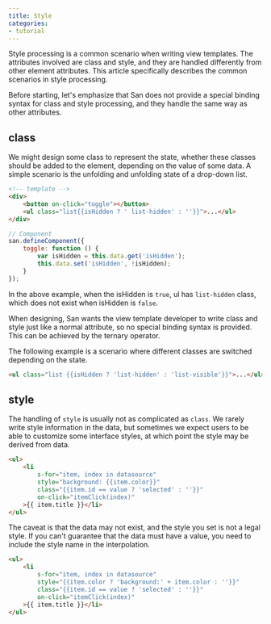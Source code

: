 ```yaml
---
title: Style
categories:
- tutorial
---
```


Style processing is a common scenario when writing view templates. The attributes involved are class and style, and they are handled differently from other element attributes. This article specifically describes the common scenarios in style processing.

Before starting, let's emphasize that San does not provide a special binding syntax for class and style processing, and they handle the same way as other attributes.

class
------

We might design some class to represent the state, whether these classes should be added to the element, depending on the value of some data. A simple scenario is the unfolding and unfolding state of a drop-down list.

```html
<!-- template -->
<div>
    <button on-click="toggle"></button>
    <ul class="list{{isHidden ? ' list-hidden' : ''}}">...</ul>
</div>
```

```javascript
// Component
san.defineComponent({
    toggle: function () {
        var isHidden = this.data.get('isHidden');
        this.data.set('isHidden', !isHidden);
    }
});
```

In the above example, when the isHidden is `true`, ul has `list-hidden` class, which does not exist when isHidden is `false`.

When designing, San wants the view template developer to write class and style just like a normal attribute, so no special binding syntax is provided. This can be achieved by the ternary operator.

The following example is a scenario where different classes are switched depending on the state.


```html
<ul class="list {{isHidden ? 'list-hidden' : 'list-visible'}}">...</ul>
```

style
-----

The handling of `style` is usually not as complicated as `class`. We rarely write style information in the data, but sometimes we expect users to be able to customize some interface styles, at which point the style may be derived from data.

```html
<ul>
    <li
        s-for="item, index in datasource"
        style="background: {{item.color}}"
        class="{{item.id == value ? 'selected' : ''}}"
        on-click="itemClick(index)"
    >{{ item.title }}</li>
</ul>
```

The caveat is that the data may not exist, and the style you set is not a legal style. If you can't guarantee that the data must have a value, you need to include the style name in the interpolation.

```html
<ul>
    <li
        s-for="item, index in datasource"
        style="{{item.color ? 'background:' + item.color : ''}}"
        class="{{item.id == value ? 'selected' : ''}}"
        on-click="itemClick(index)"
    >{{ item.title }}</li>
</ul>
```
